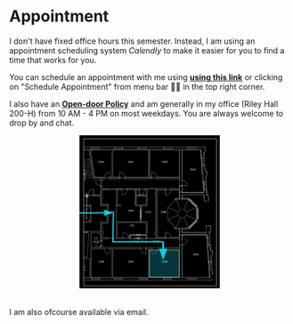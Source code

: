 
# Appointment

I don't have fixed office hours this semester. Instead, I am using an appointment scheduling system _Calendly_ to make it easier for you to find a time that works for you.

You can schedule an appointment with me using **[using this link](https://calendly.com/ssultan-dpq/)** or clicking on "Schedule Appointment" from menu bar ☝🏽 in the top right corner. 

I also have an <u>**Open-door Policy**</u> and am generally in my office (Riley Hall 200-H) from 10 AM - 4 PM on most weekdays. You are always welcome to drop by and chat. 

<center><img src="../assets/office.png" width="50%" style="filter:invert(1)"/></center>

<br/>

I am also ofcourse available via  email. 